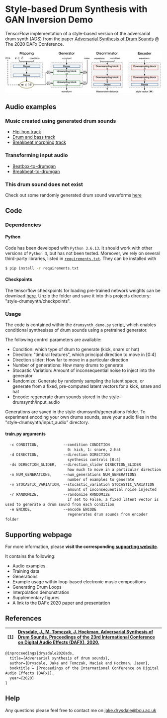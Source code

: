 # Style-based Drum Synthesis with GAN Inversion Demo
TensorFlow implementation of a style-based version of the adversarial drum synth (ADS) from the paper [Adversarial Synthesis of Drum Sounds](https://dafx2020.mdw.ac.at/proceedings/papers/DAFx2020_paper_45.pdf) @ The 2020 DAFx Conference.

![neural drum synthesis](ADS.png)

## Audio examples

### Music created using generated drum sounds

* [Hip-hop track](https://soundcloud.com/beatsbygan/hip-hop-beat)
* [Drum and bass track](https://soundcloud.com/beatsbygan/drum-and-bass)
* [Breakbeat morphing track](https://soundcloud.com/beatsbygan/bb-morphing)

### Transforming input audio

* [Beatbox-to-drumgan](https://soundcloud.com/beatsbygan/beatbox-to-gan)
* [Breakbeat-to-drumgan](https://soundcloud.com/beatsbygan/hiphop-to-gan)


### This drum sound does not exist

Check out some randomly generated drum sound waveforms [here](https://tdsdne.vercel.app/)

## Code

### Dependencies

#### Python

Code has been developed with `Python 3.6.13`. It should work with other versions of `Python 3`, but has not been tested. Moreover, we rely on several third-party libraries, listed in [`requirements.txt`](requirements.txt). They can be installed with

```bash
$ pip install -r requirements.txt
```

#### Checkpoints

The tensorflow checkpoints for loading pre-trained network weights can be download [here](https://drive.google.com/drive/folders/11v5-xXhPa6Rv6t5V2koeOM9MLdrxvWM9?usp=sharing). Unzip the folder and save it into this projects directory: "style-drumsynth/checkpoints".

### Usage

The code is contained within the `drumsynth_demo.py` script, which enables conditional synthesises of drum sounds using a pretrained generator.

The following control parameters are available:
* Condition: which type of drum to generate (kick, snare or hat) 
* Direction: "timbral features", which principal direction to move in [0:4]
* Direction slider: How far to move in a particular direction
* Number of generations: How many drums to generate
* Stocastic Variation: Amount of inconsequential noise to inject into the generator
* Randomize: Generate by randomly sampling the latent space, or generate from a fixed, pre-computed latent vectors for a kick, snare and hat
* Encode: regenerate drum sounds stored in the style-drumsynth/input_audio


Generations are saved in the style-drumsynth/generations folder.
To experiment encoding your own drums sounds, save your audio files in the "style-drumsynth/input_audio" directory.


#### train.py arguments

```
  -c CONDITION,           --condition CONDITION
                            0: kick, 1: snare, 2:hat
  -d DIRECTION,           --direction DIRECTION
                            synthesis controls [0:4]
  -ds DIRECTION_SLIDER,   --direction_slider DIRECTION_SLIDER
                            how much to move in a particular direction
  -n NUM_GENERATIONS,     --num_generations NUM_GENERATIONS
                            number of examples to generate
  -v STOCASTIC_VARIATION, --stocastic_variation STOCASTIC_VARIATION
                            amount of inconsequential noise injected
  -r RANDOMIZE,           --randomize RANDOMIZE
                            if set to False, a fixed latent vector is used to generate a drum sound from each condition
  -e ENCODE,              --encode ENCODE
                            regenerates drum sounds from encoder folder
```


## Supporting webpage



For more information, please **visit the corresponding [supporting website](https://jake-drysdale.github.io/blog/stylegan-drumsynth/)**.

It contains the following:
  * Audio examples
  * Training data
  * Generations
  * Example usage within loop-based electronic music compositions
  * Generating Drum Loops
  * Interpolation demonstration
  * Supplementary figures
  * A link to the DAFx 2020 paper and presentation




## References

| **[1]** |                  **[Drysdale, J., M. Tomczak, J. Hockman, Adversarial Synthesis of Drum Sounds. Proceedings of the 23rd International Conference on Digital Audio Effects (DAFX), 2020.](https://dafx2020.mdw.ac.at/proceedings/papers/DAFx2020_paper_45.pdf)**|
| :---- | :--- |

```
@inproceedings{drysdale2020ads,
  title={Adversarial synthesis of drum sounds},
  author={Drysdale, Jake and Tomczak, Maciek and Hockman, Jason},
  booktitle = {Proceedings of the International Conference on Digital Audio Effects (DAFx)},
  year={2020}
}
```


## Help

Any questions please feel free to contact me on jake.drysdale@bcu.ac.uk


